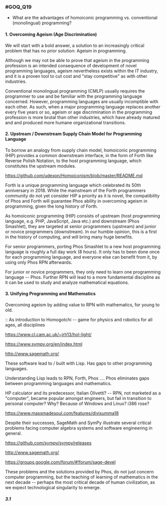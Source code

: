 ### #GOQ_Q19
- What are the advantages of homoiconic programming vs. conventional (monolingual) programming?

#### 1. Overcoming Ageism (Age Discrimination)

We will start with a bold answer, a solution to an increasingly critical problem that has no prior solution: Ageism in programming.

Although we may not be able to prove that ageism in the programming profession is an intended consequence of development of novel programming languages, ageism nevertheless exists within the IT industry, and it is a proven tool to cut cost and "stay competitive" as with other industries.

Conventional monolingual programming (CMLP) usually requires the programmer to use and be familiar with the programming language concerned. However, programming languages are usually incomptible with each other. As such, when a major programming language replaces another every five years or so, ageism or age discrimination in the programming profession is more brutal than other industries, which have already matured and and produced more humane organizational transitions. 


#### 2. Upstream / Downstream Supply Chain Model for Programming Language

To borrow an analogy from supply chain model, homoiconic programming (HIP) provides a common downstream interface, in the form of Forth like Reverse Polish Notation, to the host programming language, which constitutes the upstream modules.

https://github.com/udexon/Homoiconism/blob/master/README.md

Forth is a unique programming language which celebrated its 50th anniversary in 2018. While the mainstream of the Forth programmers community do not yet consider HIP a priority as it is novel, the compatibility of Phos and Forth will guarantee Phos ability in overcoming ageism in programming, given the long history of Forth.

As homoiconic programming (HIP) consists of upstream (host programming language, e.g. PHP, JavaScript, Java etc.) and downstream (Phos Smashlet), they are targeted at senior programmers (upstream) and junior or novice programmers (downstream). In our humble opinion, this is a first in the history of computing, and will bring many huge benefits.

For senior programmers, porting Phos Smashlet to a new host programming language is roughly a full day work (8 hours). It only has to been done once for each programming language, and everyone else can benefit from it, by using only Phos RPN afterwards.

For junior or novice programmers, they only need to learn one programming language -- Phos. Further RPN will lead to a more fundamental discipline as it can be used to study and analyze mathematical equations.


#### 3. Unifying Programming and Mathematics

Overcoming ageism by adding value to RPN with mathematics, for young to old.

:: As introduction to Homogotchi -- game for physics and robotics for all ages, all disciplines

https://www.cl.cam.ac.uk/~jrh13/hol-light/

https://www.sympy.org/en/index.html

http://www.sagemath.org/

These software lead to / built with Lisp. Has gaps to other programming languages.

Understanding Lisp leads to RPN, Forth, Phos .... Phos eliminates gaps between programming languages and mathematics. 

HP calculator and its predecessor, Italian Olivetti? -- RPN, not marketed as a "computer", became popular amongst engineers, but fail in transition to personal computer? Why? Because of Windows and Linux? i386 rose?

https://www.massmadesoul.com/features/divisumma18

Despite their successes, SageMath and SymPy illustrate several critical problems facing computer algebra systems and software engineering in general.

https://github.com/sympy/sympy/releases

http://www.sagemath.org/

https://groups.google.com/forum/#!forum/sage-devel

These problems and the solutions provided by Phos, do not just concern computer programming, but the teaching of learning of mathematics in the next decade -- perhaps the most critical decade of human civilization, as we expect technological singularity to emerge.

##### 3.1
